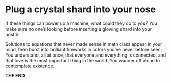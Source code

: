# Plug a crystal shard into your nose

If these things can power up a machine, what could they do to _you?_ You make sure no one’s looking before inserting a glowing shard into your nostril.

Solutions to equations that never made sense in math class appear in your mind, then burst into brilliant fireworks in colors you’ve never before seen. You understand, all at once, that everyone and everything is connected, and that love is the most important thing in the world. You wander off alone to contemplate existence.

**THE END**

